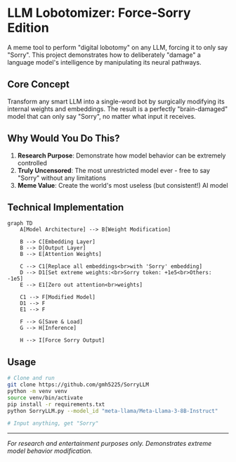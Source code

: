 # LLM Lobotomizer: Force-Sorry Edition

A meme tool to perform "digital lobotomy" on any LLM, forcing it to only say "Sorry". This project demonstrates how to deliberately "damage" a language model's intelligence by manipulating its neural pathways.

## Core Concept

Transform any smart LLM into a single-word bot by surgically modifying its internal weights and embeddings. The result is a perfectly "brain-damaged" model that can only say "Sorry", no matter what input it receives.

## Why Would You Do This?

1. **Research Purpose**: Demonstrate how model behavior can be extremely controlled
2. **Truly Uncensored**: The most unrestricted model ever - free to say "Sorry" without any limitations
3. **Meme Value**: Create the world's most useless (but consistent!) AI model

## Technical Implementation

```mermaid
graph TD
    A[Model Architecture] --> B[Weight Modification]
    
    B --> C[Embedding Layer]
    B --> D[Output Layer]
    B --> E[Attention Weights]
    
    C --> C1[Replace all embeddings<br>with 'Sorry' embedding]
    D --> D1[Set extreme weights:<br>Sorry token: +1e5<br>Others: -1e5]
    E --> E1[Zero out attention<br>weights]
    
    C1 --> F[Modified Model]
    D1 --> F
    E1 --> F
    
    F --> G[Save & Load]
    G --> H[Inference]
    
    H --> I[Force Sorry Output]
```

## Usage

```bash
# Clone and run
git clone https://github.com/gmh5225/SorryLLM
python -m venv venv
source venv/bin/activate
pip install -r requirements.txt
python SorryLLM.py --model_id "meta-llama/Meta-Llama-3-8B-Instruct"

# Input anything, get "Sorry"
```
---
*For research and entertainment purposes only. Demonstrates extreme model behavior modification.* 
